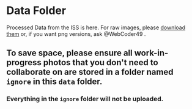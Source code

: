 # Data Folder
Processed Data from the ISS is here. For raw images,
please [download them](https://we.tl/t-RlV96Qk7LD) or, if you want png versions,
ask @WebCoder49 .

## To save space, please ensure all work-in-progress photos that you don't need to collaborate on are stored in a folder named `ignore` in this `data` folder.
### Everything in the `ignore` folder will not be uploaded.